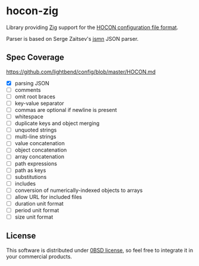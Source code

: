# hocon-zig

Library providing [Zig](https://ziglang.org) support for the [HOCON configuration file format][1].

Parser is based on Serge Zaitsev's [jsmn](https://github.com/zserge/jsmn) JSON parser.

## Spec Coverage

<https://github.com/lightbend/config/blob/master/HOCON.md>

- [x] parsing JSON
- [ ] comments
- [ ] omit root braces
- [ ] key-value separator
- [ ] commas are optional if newline is present
- [ ] whitespace
- [ ] duplicate keys and object merging
- [ ] unquoted strings
- [ ] multi-line strings
- [ ] value concatenation
- [ ] object concatenation
- [ ] array concatenation
- [ ] path expressions
- [ ] path as keys
- [ ] substitutions
- [ ] includes
- [ ] conversion of numerically-indexed objects to arrays
- [ ] allow URL for included files
- [ ] duration unit format
- [ ] period unit format
- [ ] size unit format

## License

This software is distributed under [0BSD license](https://opensource.org/licenses/0BSD),
so feel free to integrate it in your commercial products.

[1]: https://github.com/lightbend/config/blob/master/HOCON.md
